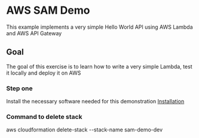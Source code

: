 # AWS SAM Demo

This example implements a very simple Hello World API using AWS Lambda and AWS API Gateway

## Goal

The goal of this exercise is to learn how to write a very simple Lambda, test it locally and deploy it on AWS

### Step one

Install the necessary software needed for this demonstration [Installation](../Installation/README.md)  

### Command to delete stack

aws cloudformation delete-stack --stack-name sam-demo-dev
